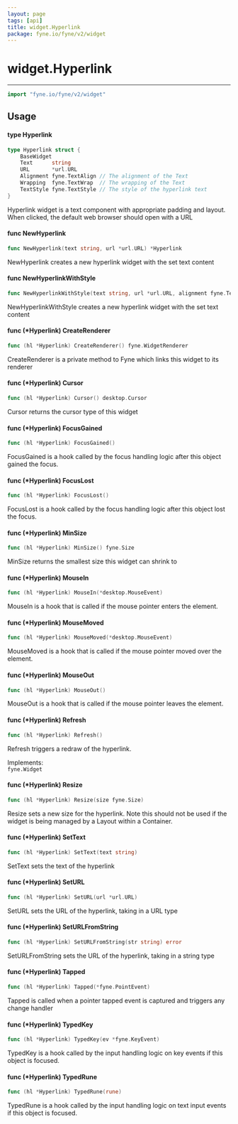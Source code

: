 ```yaml
---
layout: page
tags: [api]
title: widget.Hyperlink
package: fyne.io/fyne/v2/widget
---
```


# widget.Hyperlink
---
```go
import "fyne.io/fyne/v2/widget"
```

## Usage

#### type Hyperlink

```go
type Hyperlink struct {
	BaseWidget
	Text      string
	URL       *url.URL
	Alignment fyne.TextAlign // The alignment of the Text
	Wrapping  fyne.TextWrap  // The wrapping of the Text
	TextStyle fyne.TextStyle // The style of the hyperlink text
}
```

Hyperlink widget is a text component with appropriate padding and layout. When clicked, the default web browser should open with a URL

#### func  NewHyperlink

```go
func NewHyperlink(text string, url *url.URL) *Hyperlink
```
NewHyperlink creates a new hyperlink widget with the set text content

#### func  NewHyperlinkWithStyle

```go
func NewHyperlinkWithStyle(text string, url *url.URL, alignment fyne.TextAlign, style fyne.TextStyle) *Hyperlink
```
NewHyperlinkWithStyle creates a new hyperlink widget with the set text content

#### func (*Hyperlink) CreateRenderer

```go
func (hl *Hyperlink) CreateRenderer() fyne.WidgetRenderer
```
CreateRenderer is a private method to Fyne which links this widget to its renderer

#### func (*Hyperlink) Cursor

```go
func (hl *Hyperlink) Cursor() desktop.Cursor
```
Cursor returns the cursor type of this widget

#### func (*Hyperlink) FocusGained

```go
func (hl *Hyperlink) FocusGained()
```
FocusGained is a hook called by the focus handling logic after this object gained the focus.

#### func (*Hyperlink) FocusLost

```go
func (hl *Hyperlink) FocusLost()
```
FocusLost is a hook called by the focus handling logic after this object lost the focus.

#### func (*Hyperlink) MinSize

```go
func (hl *Hyperlink) MinSize() fyne.Size
```
MinSize returns the smallest size this widget can shrink to

#### func (*Hyperlink) MouseIn

```go
func (hl *Hyperlink) MouseIn(*desktop.MouseEvent)
```
MouseIn is a hook that is called if the mouse pointer enters the element.

#### func (*Hyperlink) MouseMoved

```go
func (hl *Hyperlink) MouseMoved(*desktop.MouseEvent)
```
MouseMoved is a hook that is called if the mouse pointer moved over the element.

#### func (*Hyperlink) MouseOut

```go
func (hl *Hyperlink) MouseOut()
```
MouseOut is a hook that is called if the mouse pointer leaves the element.

#### func (*Hyperlink) Refresh

```go
func (hl *Hyperlink) Refresh()
```
Refresh triggers a redraw of the hyperlink.


<div class="implements">Implements: <code>
fyne.Widget</code></div>

#### func (*Hyperlink) Resize

```go
func (hl *Hyperlink) Resize(size fyne.Size)
```
Resize sets a new size for the hyperlink. Note this should not be used if the widget is being managed by a Layout within a Container.

#### func (*Hyperlink) SetText

```go
func (hl *Hyperlink) SetText(text string)
```
SetText sets the text of the hyperlink

#### func (*Hyperlink) SetURL

```go
func (hl *Hyperlink) SetURL(url *url.URL)
```
SetURL sets the URL of the hyperlink, taking in a URL type

#### func (*Hyperlink) SetURLFromString

```go
func (hl *Hyperlink) SetURLFromString(str string) error
```
SetURLFromString sets the URL of the hyperlink, taking in a string type

#### func (*Hyperlink) Tapped

```go
func (hl *Hyperlink) Tapped(*fyne.PointEvent)
```
Tapped is called when a pointer tapped event is captured and triggers any change handler

#### func (*Hyperlink) TypedKey

```go
func (hl *Hyperlink) TypedKey(ev *fyne.KeyEvent)
```
TypedKey is a hook called by the input handling logic on key events if this object is focused.

#### func (*Hyperlink) TypedRune

```go
func (hl *Hyperlink) TypedRune(rune)
```
TypedRune is a hook called by the input handling logic on text input events if this object is focused.
